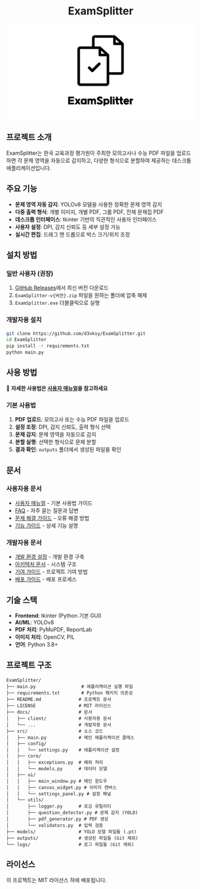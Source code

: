 <div align="center">
  <h1>ExamSplitter</h1>
  <img src="banner.png" alt="ExamSplitter Banner">
</div>

## 프로젝트 소개
ExamSplitter는 한국 교육과정 평가원이 주최한 모의고사나 수능 PDF 파일을 업로드하면 각 문제 영역을 자동으로 감지하고, 다양한 형식으로 분할하여 제공하는 데스크톱 애플리케이션입니다.

## 주요 기능

- **문제 영역 자동 감지**: YOLOv8 모델을 사용한 정확한 문제 영역 감지
- **다중 출력 형식**: 개별 이미지, 개별 PDF, 그룹 PDF, 전체 문제집 PDF
- **데스크톱 인터페이스**: tkinter 기반의 직관적인 사용자 인터페이스
- **사용자 설정**: DPI, 감지 신뢰도 등 세부 설정 가능
- **실시간 편집**: 드래그 앤 드롭으로 박스 크기/위치 조정

## 설치 방법

### 일반 사용자 (권장)
1. [GitHub Releases](https://github.com/d3vksy/ExamSplitter/releases)에서 최신 버전 다운로드
2. `ExamSplitter-v{버전}.zip` 파일을 원하는 폴더에 압축 해제
3. `ExamSplitter.exe` 더블클릭으로 실행

### 개발자용 설치
```bash
git clone https://github.com/d3vksy/ExamSplitter.git
cd ExamSplitter
pip install -r requirements.txt
python main.py
```

## 사용 방법

📖 **자세한 사용법은 [사용자 매뉴얼](docs/client/user-manual.md)을 참고하세요**

### 기본 사용법
1. **PDF 업로드**: 모의고사 또는 수능 PDF 파일을 업로드
2. **설정 조정**: DPI, 감지 신뢰도, 출력 형식 선택
3. **문제 감지**: 문제 영역을 자동으로 감지
4. **분할 실행**: 선택한 형식으로 문제 분할
5. **결과 확인**: `outputs` 폴더에서 생성된 파일들 확인

## 문서

### 사용자용 문서
- [사용자 매뉴얼](docs/client/user-manual.md) - 기본 사용법 가이드
- [FAQ](docs/client/faq.md) - 자주 묻는 질문과 답변
- [문제 해결 가이드](docs/client/troubleshooting.md) - 오류 해결 방법
- [기능 가이드](docs/client/features.md) - 상세 기능 설명

### 개발자용 문서
- [개발 환경 설정](docs/development/development-setup.md) - 개발 환경 구축
- [아키텍처 문서](docs/development/architecture.md) - 시스템 구조
- [기여 가이드](docs/development/contributing.md) - 프로젝트 기여 방법
- [배포 가이드](docs/development/deployment.md) - 배포 프로세스

## 기술 스택

- **Frontend**: tkinter (Python 기본 GUI)
- **AI/ML**: YOLOv8
- **PDF 처리**: PyMuPDF, ReportLab
- **이미지 처리**: OpenCV, PIL
- **언어**: Python 3.8+

## 프로젝트 구조

```
ExamSplitter/
├── main.py                 # 애플리케이션 실행 파일
├── requirements.txt        # Python 패키지 의존성
├── README.md              # 프로젝트 문서
├── LICENSE                # MIT 라이선스
├── docs/                  # 문서
│   ├── client/            # 사용자용 문서
│   └── ...                # 개발자용 문서
├── src/                   # 소스 코드
│   ├── main.py            # 메인 애플리케이션 클래스
│   ├── config/
│   │   └── settings.py    # 애플리케이션 설정
│   ├── core/
│   │   ├── exceptions.py  # 예외 처리
│   │   └── models.py      # 데이터 모델
│   ├── ui/
│   │   ├── main_window.py # 메인 윈도우
│   │   ├── canvas_widget.py # 이미지 캔버스
│   │   └── settings_panel.py # 설정 패널
│   └── utils/
│       ├── logger.py      # 로깅 유틸리티
│       ├── question_detector.py # 문제 감지 (YOLO)
│       ├── pdf_generator.py # PDF 생성
│       └── validators.py  # 입력 검증
├── models/                # YOLO 모델 파일들 (.pt)
├── outputs/               # 생성된 파일들 (Git 제외)
└── logs/                  # 로그 파일들 (Git 제외)
```

## 라이선스

이 프로젝트는 MIT 라이선스 하에 배포됩니다.

